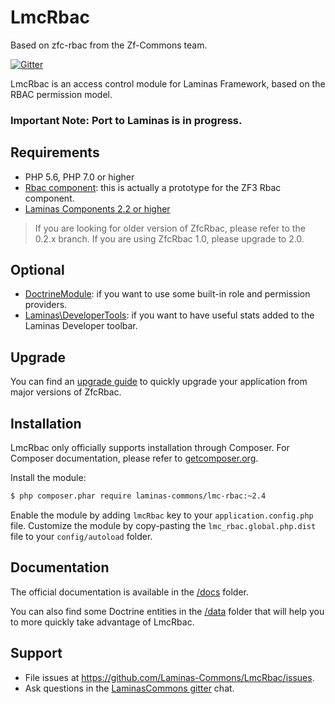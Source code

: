 # LmcRbac

Based on zfc-rbac from the Zf-Commons team.


<!--
[![Master Branch Build Status](https://secure.travis-ci.org/ZF-Commons/zfc-rbac.png?branch=master)](http://travis-ci.org/ZF-Commons/zfc-rbac)
[![Coverage Status](https://coveralls.io/repos/ZF-Commons/zfc-rbac/badge.png)](https://coveralls.io/r/ZF-Commons/zfc-rbac)
[![Join the chat at https://gitter.im/LaminasCommons](https://badges.gitter.im/LaminasCommons.svg)](https://gitter.im/ZFCommons/zfc-rbac?utm_source=badge&utm_medium=badge&utm_campaign=pr-badge&utm_content=badge)
[![Latest Stable Version](https://poser.pugx.org/zf-commons/zfc-rbac/v/stable.png)](https://packagist.org/packages/zf-commons/zfc-rbac)
[![Latest Unstable Version](https://poser.pugx.org/zf-commons/zfc-rbac/v/unstable.png)](https://packagist.org/packages/zf-commons/zfc-rbac)
[![Scrutinizer Quality Score](https://scrutinizer-ci.com/g/ZF-Commons/zfc-rbac/badges/quality-score.png?s=685a2b34dc626a0af9934f9c8d246b68a8cac884)](https://scrutinizer-ci.com/g/ZF-Commons/zfc-rbac/)
[![Total Downloads](https://poser.pugx.org/zf-commons/zfc-rbac/downloads.png)](https://packagist.org/packages/zf-commons/zfc-rbac)
-->
[![Gitter](https://badges.gitter.im/LaminasCommons/community.svg)](https://gitter.im/LaminasCommons/community?utm_source=badge&utm_medium=badge&utm_campaign=pr-badge)


LmcRbac is an access control module for Laminas Framework, based on the RBAC permission model.

### Important Note:  Port to Laminas is in progress. 



## Requirements

- PHP 5.6, PHP 7.0 or higher
- [Rbac component](https://github.com/zf-fr/rbac): this is actually a prototype for the ZF3 Rbac component.
- [Laminas Components 2.2 or higher](http://www.github.com/zendframework/zf2)

> If you are looking for older version of ZfcRbac, please refer to the 0.2.x branch.
> If you are using ZfcRbac 1.0, please upgrade to 2.0.

## Optional

- [DoctrineModule](https://github.com/doctrine/DoctrineModule): if you want to use some built-in role and permission providers.
- [Laminas\DeveloperTools](https://github.com/laminas/Laminas\DeveloperTools): if you want to have useful stats added to
the Laminas Developer toolbar.

## Upgrade

You can find an [upgrade guide](UPGRADE.md) to quickly upgrade your application from major versions of ZfcRbac.

## Installation

LmcRbac only officially supports installation through Composer. For Composer documentation, please refer to
[getcomposer.org](http://getcomposer.org/).

Install the module:

```sh
$ php composer.phar require laminas-commons/lmc-rbac:~2.4
```

Enable the module by adding `lmcRbac` key to your `application.config.php` file. Customize the module by copy-pasting
the `lmc_rbac.global.php.dist` file to your `config/autoload` folder.

## Documentation

The official documentation is available in the [/docs](/docs) folder.

You can also find some Doctrine entities in the [/data](/data) folder that will help you to more quickly take advantage
of LmcRbac.

## Support

- File issues at https://github.com/Laminas-Commons/LmcRbac/issues.
- Ask questions in the [LaminasCommons gitter](https://gitter.im/LaminasCommons) chat.
